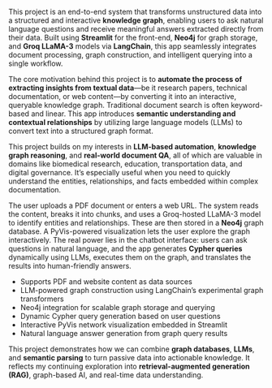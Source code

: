 

This project is an end-to-end system that transforms unstructured data into a structured and interactive **knowledge graph**, enabling users to ask natural language questions and receive meaningful answers extracted directly from their data. Built using **Streamlit** for the front-end, **Neo4j** for graph storage, and **Groq LLaMA-3** models via **LangChain**, this app seamlessly integrates document processing, graph construction, and intelligent querying into a single workflow.



The core motivation behind this project is to **automate the process of extracting insights from textual data**—be it research papers, technical documentation, or web content—by converting it into an interactive, queryable knowledge graph. Traditional document search is often keyword-based and linear. This app introduces **semantic understanding and contextual relationships** by utilizing large language models (LLMs) to convert text into a structured graph format.

This project builds on my interests in **LLM-based automation**, **knowledge graph reasoning**, and **real-world document QA**, all of which are valuable in domains like biomedical research, education, transportation data, and digital governance. It’s especially useful when you need to quickly understand the entities, relationships, and facts embedded within complex documentation.


The user uploads a PDF document or enters a web URL. The system reads the content, breaks it into chunks, and uses a Groq-hosted LLaMA-3 model to identify entities and relationships. These are then stored in a **Neo4j** graph database. A PyVis-powered visualization lets the user explore the graph interactively. The real power lies in the chatbot interface: users can ask questions in natural language, and the app generates **Cypher queries** dynamically using LLMs, executes them on the graph, and translates the results into human-friendly answers.


- Supports PDF and website content as data sources  
- LLM-powered graph construction using LangChain’s experimental graph transformers  
- Neo4j integration for scalable graph storage and querying  
- Dynamic Cypher query generation based on user questions  
- Interactive PyVis network visualization embedded in Streamlit  
- Natural language answer generation from graph query results  





This project demonstrates how we can combine **graph databases**, **LLMs**, and **semantic parsing** to turn passive data into actionable knowledge. It reflects my continuing exploration into **retrieval-augmented generation (RAG)**, graph-based AI, and real-time data understanding.
